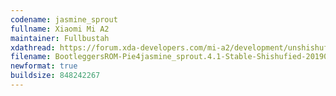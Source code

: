 ```yaml
---
codename: jasmine_sprout
fullname: Xiaomi Mi A2
maintainer: Fullbustah
xdathread: https://forum.xda-developers.com/mi-a2/development/unshishufied-bootleggersrom-4-0-t3885588
filename: BootleggersROM-Pie4jasmine_sprout.4.1-Stable-Shishufied-20190411-225502.zip
newformat: true
buildsize: 848242267
---
```

